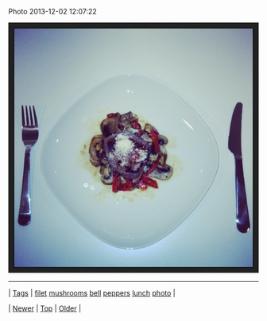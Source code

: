 <!--
title: Photo 2013-12-02 12
date: 2020-06-28T15:27:00.193Z
tags: filet, mushrooms, bell, peppers, lunch, photo
-->


Photo 2013-12-02 12:07:22

![](68773591557-0.jpg)

<!--BOTTOM-POST-NAVIGATION-->
---

| [Tags](tags.md) | [filet](tag-filet.md) [mushrooms](tag-mushrooms.md) [bell](tag-bell.md) [peppers](tag-peppers.md) [lunch](tag-lunch.md) [photo](tag-photo.md) |

| [Newer](68681982688.md) | [Top](index.md) | [Older](68789336934.md) |